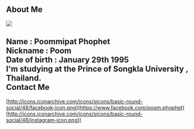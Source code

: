 About Me
------  
![](https://scontent-a-hkg.xx.fbcdn.net/hphotos-xfp1/v/t1.0-9/10615527_762964827074486_5743237102050106190_n.jpg?oh=5b8b09bbdf4f55b13221a08c082962a9&oe=556183CC)  


**Name** : Poommipat Phophet  
**Nickname** : Poom  
**Date of birth** : January 29th 1995  
**I'm studying at the Prince of Songkla University , Thailand.**  
Contact Me  
--------
[http://icons.iconarchive.com/icons/sicons/basic-round-social/48/facebook-icon.png](https://www.facebook.com/poom.phophet)  
[http://icons.iconarchive.com/icons/sicons/basic-round-social/48/instagram-icon.png](

